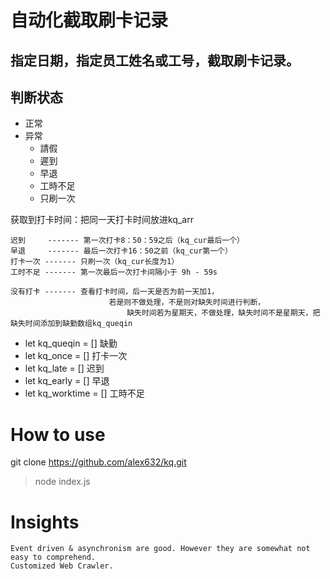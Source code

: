 # 自动化截取刷卡记录
## 指定日期，指定员工姓名或工号，截取刷卡记录。
## 判断状态
   * 正常
   * 异常
     * 請假
     * 遲到
     * 早退 
     * 工時不足
     * 只刷一次

获取到打卡时间：把同一天打卡时间放进kq_arr
  
    迟到     ------- 第一次打卡8：50：59之后（kq_cur最后一个）
    早退     ------- 最后一次打卡16：50之前（kq_cur第一个）
    打卡一次 ------- 只刷一次（kq_cur长度为1）
    工时不足 ------- 第一次最后一次打卡间隔小于 9h - 59s

    没有打卡 ------- 查看打卡时间，后一天是否为前一天加1，
                          若是则不做处理，不是则对缺失时间进行判断，
                              缺失时间若为星期天，不做处理，缺失时间不是星期天，把缺失时间添加到缺勤数组kq_queqin

   
- let kq_queqin = []     缺勤
- let kq_once = []       打卡一次
- let kq_late = []       迟到
- let kq_early = []      早退
- let kq_worktime = []   工時不足

# How to use
git clone https://github.com/alex632/kq.git
> node index.js

# Insights
    Event driven & asynchronism are good. However they are somewhat not easy to comprehend.
    Customized Web Crawler.
